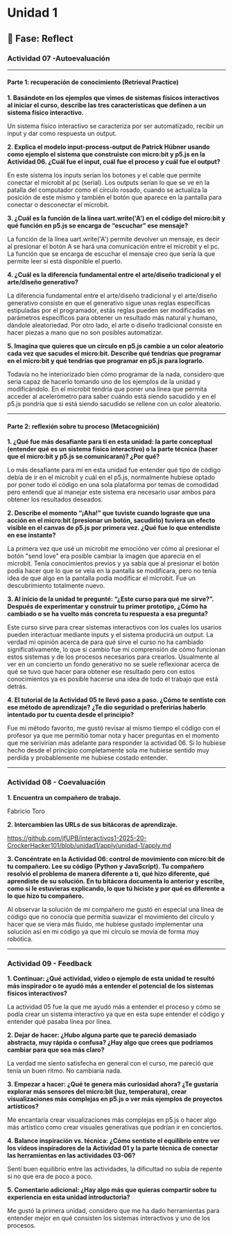 # Unidad 1

## 🤔 Fase: Reflect

### Actividad 07 -Autoevaluación
---
#### Parte 1: recuperación de conocimiento (Retrieval Practice)

**1. Basándote en los ejemplos que vimos de sistemas físicos interactivos al iniciar el curso, describe las tres características que definen a un sistema físico interactivo.**

  Un sistema físico interactivo se caracteriza por ser automatizado, recibir un input y dar como respuesta un output.

**2. Explica el modelo input-process-output de Patrick Hübner usando como ejemplo el sistema que construiste con micro:bit y p5.js en la Actividad 06. ¿Cuál fue el input, cuál fue el proceso y cuál fue el output?**

  En este sistema los inputs serían los botones y el cable que permite conectar el microbit al pc (serial). Los outputs serían lo que se ve en la patalla del computador como el círculo rosado, cuando se actualiza la posición de este mismo y también el botón que aparece en la pantalla para conectar o desconectar el microbit.

**3. ¿Cuál es la función de la línea uart.write('A') en el código del micro:bit y qué función en p5.js se encarga de “escuchar” ese mensaje?**

  La función de la línea uart.write('A') permite devolver un mensaje, es decir al presionar el botón A se hará una comunicación entre el microbit y el pc. La función que se encarga de escuchar el mensaje creo que sería la que permite leer si está disponible el puerto.

**4. ¿Cuál es la diferencia fundamental entre el arte/diseño tradicional y el arte/diseño generativo?**

  La diferencia fundamental entre el arte/diseño tradicional y el arte/diseño generativo consiste en que el generativo sigue unas reglas específicas estipuladas por el programador, estás reglas pueden ser modificadas en parámetros específicos para obtener un resultado más natural y humano, dándole aleatoriedad. Por otro lado, el arte o diseño tradicional consiste en hacer piezas a mano que no son posibles automatizar.

**5. Imagina que quieres que un círculo en p5.js cambie a un color aleatorio cada vez que sacudes el micro:bit. Describe qué tendrías que programar en el micro:bit y qué tendrías que programar en p5.js para lograrlo.**

  Todavía no he interiorizado bien cómo programar de la nada, considero que sería capaz de hacerlo tomando uno de los ejemplos de la unidad y modificándolo. En el microbit tendría que poner una línea que permita acceder al acelerómetro para saber cuándo está siendo sacudido y en el p5.js pondría que si está siendo sacudido se rellene con un color aleatorio.

---
#### Parte 2: reflexión sobre tu proceso (Metacognición)

**1. ¿Qué fue más desafiante para ti en esta unidad: la parte conceptual (entender qué es un sistema físico interactivo) o la parte técnica (hacer que el micro:bit y p5.js se comunicaran)? ¿Por qué?**

  Lo más desafiante para mí en esta unidad fue entender qué tipo de código debía de ir en el microbit y cuál en el p5.js, normalmente hubiese optado por poner todo el código en una sola plataforma por temas de comodidad pero entendí que al manejar este sistema era necesario usar ambos para obtener los resultados deseados.

**2. Describe el momento “¡Aha!” que tuviste cuando lograste que una acción en el micro:bit (presionar un botón, sacudirlo) tuviera un efecto visible en el canvas de p5.js por primera vez. ¿Qué fue lo que entendiste en ese instante?**

  La primera vez que usé un microbit me emocióno ver cómo al presionar el botón "send love" era posible cambiar la imagen que aparecía en el microbit. Tenía conocimientos previos y ya sabía que al presionar el botón podía hacer que lo que se veía en la pantalla se modificara, pero no tenía idea de que algo en la pantalla podía modificar el microbit. Fue un descubrimiento totalmente nuevo.

**3. Al inicio de la unidad te pregunté: “¿Este curso para qué me sirve?”. Después de experimentar y construir tu primer prototipo, ¿Cómo ha cambiado o se ha vuelto más concreta tu respuesta a esa pregunta?**

  Este curso sirve para crear sistemas interactivos con los cuales los usarios pueden interactuar mediante inputs y el sistema producirá un output. La verdad mi opinión acerca de para qué sirve el curso no ha cambiado significativamente, lo que si cambio fue mi comprensión de cómo funcionan estos sistemas y de los procesos necesarios para crearlos. Usualmente al ver en un concierto un fondo generativo no se suele reflexionar acerca de qué se tuvo que hacer para obtener ese resultado pero con estos conocimientos ya es posible hacerse una idea de todo el trabajo que está detrás.

**4. El tutorial de la Actividad 05 te llevó paso a paso. ¿Cómo te sentiste con ese método de aprendizaje? ¿Te dio seguridad o preferirías haberlo intentado por tu cuenta desde el principio?**

  Fue mi método favorito, me gustó revisar al mismo tiempo el código con el profesor ya que me permitió tomar nota y hacer preguntas en el momento que me serivirían más adelante para responder la actividad 06. Si lo hubiese hecho desde el principio completamente sola me hubiese sentido muy perdida y probablemente me hubiese costado entender.

---
### Actividad 08 - Coevaluación

**1. Encuentra un compañero de trabajo.**

  Fabricio Toro

**2. Intercambien las URLs de sus bitácoras de aprendizaje.**

  https://github.com/jfUPB/interactivos1-2025-20-CrockerHacker101/blob/unidad1/apply/unidad-1/apply.md

**3. Concéntrate en la Actividad 06: control de movimiento con micro:bit de tu compañero. Lee su código (Python y JavaScript). Tu compañero resolvió el problema de manera diferente a ti, qué hizo diferente, qué aprendiste de su solución. En tu bitácora documenta lo anterior y escribe, como si le estuvieras explicando, lo que tú hiciste y por qué es diferente a lo que hizo tu compañero.**

  Al observar la solución de mi compañero me gustó en especial una línea de código que no conocía que permitía suavizar el movimiento del círculo y hacer que se viera más fluido, me hubiese gustado implementar una solución así en mi código ya que mi círculo se movía de forma muy robótica.

---
### Actividad 09 - Feedback

**1. Continuar: ¿Qué actividad, video o ejemplo de esta unidad te resultó más inspirador o te ayudó más a entender el potencial de los sistemas físicos interactivos?**

  La actividad 05 fue la que me ayudó más a entender el proceso y cómo se podía crear un sistema interactivo ya que en esta supe entender el código y entender qué pasaba línea por línea.

**2. Dejar de hacer: ¿Hubo alguna parte que te pareció demasiado abstracta, muy rápida o confusa? ¿Hay algo que crees que podríamos cambiar para que sea más claro?**

  La verdad me siento satisfecha en general con el curso, me pareció que tenía un buen ritmo. No cambiaría nada.

**3. Empezar a hacer: ¿Qué te genera más curiosidad ahora? ¿Te gustaría explorar más sensores del micro:bit (luz, temperatura), crear visualizaciones más complejas en p5.js o ver más ejemplos de proyectos artísticos?**

  Me encantaría crear visualizaciones más complejas en p5.js o hacer algo más artístico como crear visuales generativas que podrían ir en conciertos.

**4. Balance inspiración vs. técnica: ¿Cómo sentiste el equilibrio entre ver los videos inspiradores de la Actividad 01 y la parte técnica de conectar las herramientas en las actividades 03-06?**

  Sentí buen equilibrio entre las actividades, la dificultad no subía de repente si no que era de poco a poco.

**5. Comentario adicional: ¿Hay algo más que quieras compartir sobre tu experiencia en esta unidad introductoria?**

  Me gustó la primera unidad, considero que me ha dado herramientas para entender mejor en qué consisten los sistemas interactivos y uno de los procesos.

